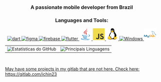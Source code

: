 <h3 align="center">A passionate mobile developer from Brazil</h3>




<h3 align="center">Languages and Tools:</h3>
<p align="center"> 
 <a href="https://dart.dev" target="_blank"> <img src="https://www.vectorlogo.zone/logos/dartlang/dartlang-icon.svg" alt="dart" width="40" height="40"/> </a> 
 <a href="https://www.figma.com/" target="_blank"> <img src="https://www.vectorlogo.zone/logos/figma/figma-icon.svg" alt="figma" width="40" height="40"/> </a> 
 <a href="https://firebase.google.com/" target="_blank"> <img src="https://www.vectorlogo.zone/logos/firebase/firebase-icon.svg" alt="firebase" width="40" height="40"/> </a> 
 <a href="https://flutter.dev" target="_blank"> <img src="https://www.vectorlogo.zone/logos/flutterio/flutterio-icon.svg" alt="flutter" width="40" height="40"/> </a>
 <a href="https://www.java.com" target="_blank"> <img src="https://raw.githubusercontent.com/devicons/devicon/master/icons/java/java-original.svg" alt="java" width="40" height="40"/> </a> 
 <a href="https://developer.mozilla.org/en-US/docs/Web/JavaScript" target="_blank"> <img src="https://raw.githubusercontent.com/devicons/devicon/master/icons/javascript/javascript-original.svg" alt="javascript" width="40" height="40"/> </a> <a href="https://www.linux.org/" target="_blank"> <img src="https://raw.githubusercontent.com/devicons/devicon/master/icons/linux/linux-original.svg" alt="linux" width="40" height="40"/> </a>
<a href="https://www.microsoft.com/pt-br/windows" target="_blank"> <img src="https://www.vectorlogo.zone/logos/microsoft/microsoft-icon.svg" alt="Windows" width="40", height="40/></a>
  <a href="https://www.mysql.com/" target="_blank"> <img src="https://raw.githubusercontent.com/devicons/devicon/master/icons/mysql/mysql-original-wordmark.svg" alt="mysql" width="40" height="40"/> </a> <a href="https://reactjs.org/" target="_blank"> 

<table align="center" style="border:0;">
  <tr>
    <td style="border:0;">
      <img src="https://github-readme-stats.vercel.app/api?username=ichin23&show_icons=true&theme=vue-dark&locale=en" alt="Estatísticas do GitHub" />
    </td>
    <td style="border:0;">
      <img src="https://github-readme-stats.vercel.app/api/top-langs/?username=ichin23&layout=compact&hide=c,c%2B%2B,assembly,swift,shell,makefile,perl,yacc,roff,objective-c,html&theme=vue-dark" alt="Principais Linguagens" />
    </td>
  </tr>
</table>
<br/>
<p align="center">
</p>
<p>May have some projects in my gitlab that are not here. Check here: <a href="https://gitlab.com/ichin23">https://gitlab.com/ichin23</a></p>
